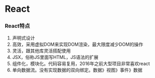 # React

### React特点

1. 声明式设计
2. 高效，采用虚拟DOM来实现DOM渲染，最大限度减少DOM的操作
3. 灵活，跟其他库灵活搭配使用
4. JSX，俗称JS里面写HTML，JS语法的扩展
5. 组件化，模块化。代码容易复用，2016年之前大型项目非常喜欢react
6. 单向数据流。没有实现数据的双向绑定。数据》视图》事件》数据
